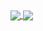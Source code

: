 <a href="#">
  <img align="center" src="https://github-readme-stats.vercel.app/api/top-langs/?username=fc1943s&hide_title=true&theme=ayu-mirage&langs_count=4&layout=compact&bg_color=0a0517&hide_border=true&border_radius=0&cache_seconds=1800" />
</a>
<a href="#">
  <img align="center" src="https://github-readme-stats.vercel.app/api?username=fc1943s&hide_title=true&show_icons=true&theme=ayu-mirage&count_private=true&line_height=24&hide_rank=true&hide=commits,stars&bg_color=0a0517&icon_color=e3f171&hide_border=true&border_radius=0&cache_seconds=1800" />
</a>
